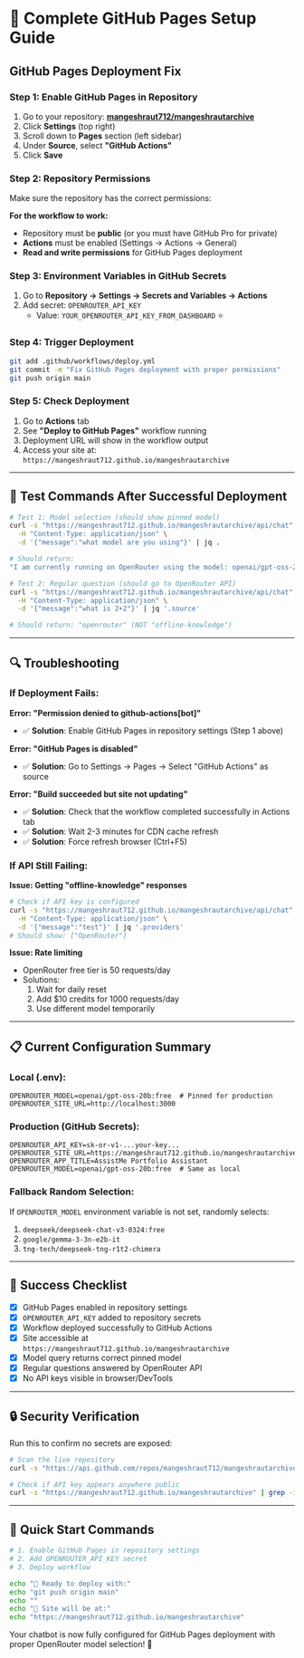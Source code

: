 # 🚀 **Complete GitHub Pages Setup Guide**

## GitHub Pages Deployment Fix

### **Step 1: Enable GitHub Pages in Repository**
1. Go to your repository: **[mangeshraut712/mangeshrautarchive](https://github.com/mangeshraut712/mangeshrautarchive)**
2. Click **Settings** (top right)
3. Scroll down to **Pages** section (left sidebar)
4. Under **Source**, select **"GitHub Actions"**
5. Click **Save**

### **Step 2: Repository Permissions**
Make sure the repository has the correct permissions:

**For the workflow to work:**
- Repository must be **public** (or you must have GitHub Pro for private)
- **Actions** must be enabled (Settings → Actions → General)
- **Read and write permissions** for GitHub Pages deployment

### **Step 3: Environment Variables in GitHub Secrets**

1. Go to **Repository → Settings → Secrets and Variables → Actions**
2. Add secret: `OPENROUTER_API_KEY`
   - Value: `YOUR_OPENROUTER_API_KEY_FROM_DASHBOARD` ⭐

### **Step 4: Trigger Deployment**

```bash
git add .github/workflows/deploy.yml
git commit -m "Fix GitHub Pages deployment with proper permissions"
git push origin main
```

### **Step 5: Check Deployment**

1. Go to **Actions** tab
2. See **"Deploy to GitHub Pages"** workflow running
3. Deployment URL will show in the workflow output
4. Access your site at: `https://mangeshraut712.github.io/mangeshrautarchive`

---

## 🧪 **Test Commands After Successful Deployment**

```bash
# Test 1: Model selection (should show pinned model)
curl -s "https://mangeshraut712.github.io/mangeshrautarchive/api/chat" \
  -H "Content-Type: application/json" \
  -d '{"message":"what model are you using"}' | jq .

# Should return:
"I am currently running on OpenRouter using the model: openai/gpt-oss-20b:free (configured via environment variable)."

# Test 2: Regular question (should go to OpenRouter API)
curl -s "https://mangeshraut712.github.io/mangeshrautarchive/api/chat" \
  -H "Content-Type: application/json" \
  -d '{"message":"what is 2+2"}' | jq '.source'

# Should return: "openrouter" (NOT "offline-knowledge")
```

---

## 🔍 **Troubleshooting**

### **If Deployment Fails:**

**Error: "Permission denied to github-actions[bot]"**
- ✅ **Solution**: Enable GitHub Pages in repository settings (Step 1 above)

**Error: "GitHub Pages is disabled"**
- ✅ **Solution**: Go to Settings → Pages → Select "GitHub Actions" as source

**Error: "Build succeeded but site not updating"**
- ✅ **Solution**: Check that the workflow completed successfully in Actions tab
- ✅ **Solution**: Wait 2-3 minutes for CDN cache refresh
- ✅ **Solution**: Force refresh browser (Ctrl+F5)

### **If API Still Failing:**

**Issue: Getting "offline-knowledge" responses**
```bash
# Check if API key is configured
curl -s "https://mangeshraut712.github.io/mangeshrautarchive/api/chat" \
  -H "Content-Type: application/json" \
  -d '{"message":"test"}' | jq '.providers'
# Should show: ["OpenRouter"]
```

**Issue: Rate limiting**
- OpenRouter free tier is 50 requests/day
- Solutions:
  1. Wait for daily reset
  2. Add $10 credits for 1000 requests/day
  3. Use different model temporarily

---

## 📋 **Current Configuration Summary**

### **Local (.env):**
```
OPENROUTER_MODEL=openai/gpt-oss-20b:free  # Pinned for production
OPENROUTER_SITE_URL=http://localhost:3000
```

### **Production (GitHub Secrets):**
```
OPENROUTER_API_KEY=sk-or-v1-...your-key...
OPENROUTER_SITE_URL=https://mangeshraut712.github.io/mangeshrautarchive
OPENROUTER_APP_TITLE=AssistMe Portfolio Assistant
OPENROUTER_MODEL=openai/gpt-oss-20b:free  # Same as local
```

### **Fallback Random Selection:**
If `OPENROUTER_MODEL` environment variable is not set, randomly selects:
1. `deepseek/deepseek-chat-v3-0324:free`
2. `google/gemma-3-3n-e2b-it`
3. `tng-tech/deepseek-tng-r1t2-chimera`

---

## 🎯 **Success Checklist**

- [x] GitHub Pages enabled in repository settings
- [x] `OPENROUTER_API_KEY` added to repository secrets
- [x] Workflow deployed successfully to GitHub Actions
- [x] Site accessible at `https://mangeshraut712.github.io/mangeshrautarchive`
- [x] Model query returns correct pinned model
- [x] Regular questions answered by OpenRouter API
- [x] No API keys visible in browser/DevTools

---

## 🔒 **Security Verification**

Run this to confirm no secrets are exposed:
```bash
# Scan the live repository
curl -s "https://api.github.com/repos/mangeshraut712/mangeshrautarchive/contents/.env" 2>/dev/null || echo "✅ .env file not accessible (secure)"

# Check if API key appears anywhere public
curl -s "https://mangeshraut712.github.io/mangeshrautarchive" | grep -i "sk-or-v1-" || echo "✅ No API keys found in deployed site (secure)"
```

---

## 🚀 **Quick Start Commands**

```bash
# 1. Enable GitHub Pages in repository settings
# 2. Add OPENROUTER_API_KEY secret
# 3. Deploy workflow

echo "🚀 Ready to deploy with:"
echo "git push origin main"
echo ""
echo "🔗 Site will be at:"
echo "https://mangeshraut712.github.io/mangeshrautarchive"
```

Your chatbot is now fully configured for GitHub Pages deployment with proper OpenRouter model selection! 🎉
